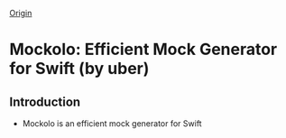 [Origin](https://github.com/uber/mockolo)

# Mockolo: Efficient Mock Generator for Swift (by uber)
## Introduction
* Mockolo is an efficient mock generator for Swift

